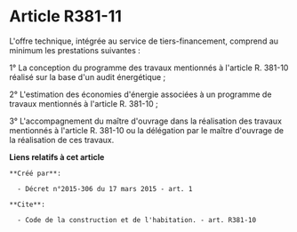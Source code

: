 # Article R381-11

L'offre technique, intégrée au service de tiers-financement, comprend au minimum les prestations suivantes : 

1° La conception du programme des travaux mentionnés à l'article R. 381-10 réalisé sur la base d'un audit énergétique ; 

2° L'estimation des économies d'énergie associées à un programme de travaux mentionnés à l'article R. 381-10 ; 

3° L'accompagnement du maître d'ouvrage dans la réalisation des travaux mentionnés à l'article R. 381-10 ou la délégation par
le maître d'ouvrage de la réalisation de ces travaux.

**Liens relatifs à cet article**

	**Créé par**:

	  - Décret n°2015-306 du 17 mars 2015 - art. 1

	**Cite**:

	  - Code de la construction et de l'habitation. - art. R381-10
